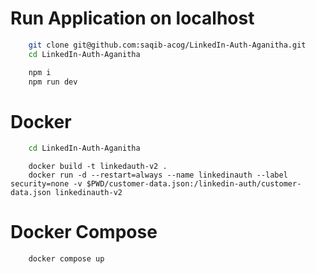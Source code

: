 # Run Application on localhost

```bash
	git clone git@github.com:saqib-acog/LinkedIn-Auth-Aganitha.git
	cd LinkedIn-Auth-Aganitha
```

```javascript
	npm i
	npm run dev
```

# Docker

```bash
	cd LinkedIn-Auth-Aganitha
```

```
	docker build -t linkedauth-v2 .
	docker run -d --restart=always --name linkedinauth --label security=none -v $PWD/customer-data.json:/linkedin-auth/customer-data.json linkedinauth-v2
```

# Docker Compose

```
	docker compose up

```
